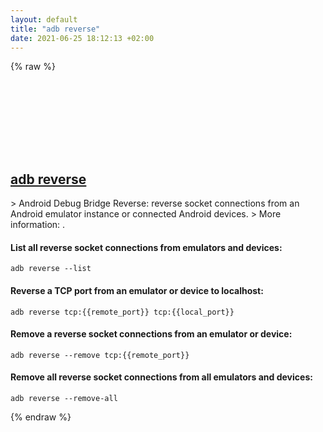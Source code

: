 ```yaml
---
layout: default
title: "adb reverse"
date: 2021-06-25 18:12:13 +02:00
---
```

{% raw %}
<h2 id="adb-reverse">
  <a href="/en/common/adb-reverse.html">adb reverse</a> <a href="#adb-reverse"><svg class="icon">
    <use href="/assets/images/unicode_sprite.svg#link" />
  </svg></a>
</h2>
> Android Debug Bridge Reverse: reverse socket connections from an Android emulator instance or connected Android devices.
> More information: <https://developer.android.com/studio/command-line/adb>.

#### List all reverse socket connections from emulators and devices:
```shell
adb reverse --list
```
#### Reverse a TCP port from an emulator or device to localhost:
```shell
adb reverse tcp:{{remote_port}} tcp:{{local_port}}
```
#### Remove a reverse socket connections from an emulator or device:
```shell
adb reverse --remove tcp:{{remote_port}}
```
#### Remove all reverse socket connections from all emulators and devices:
```shell
adb reverse --remove-all
```
{% endraw %}
